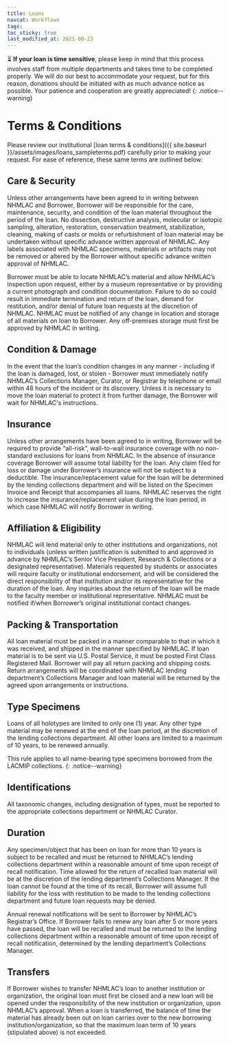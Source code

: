 ```yaml
---
title: Loans
navcat: Workflows
tags:
toc_sticky: true
last_modified_at: 2021-08-23
---
```


:hourglass_flowing_sand: **If your loan is time sensitive**, please keep in mind that this process involves staff from multiple departments and takes time to be completed properly. We will do our best to accommodate your request, but for this reason, donations should be initiated with as much advance notice as possible. Your patience and cooperation are greatly appreciated!
{: .notice--warning}

# Terms & Conditions

Please review our institutional [loan terms & conditions]({{ site.baseurl }}/assets/images/loans_sampleterms.pdf) carefully prior to making your request. For ease of reference, these same terms are outlined below:

## Care & Security
Unless other arrangements have been agreed to in writing between NHMLAC and Borrower, Borrower will be responsible for the care, maintenance, security, and condition of the loan material throughout the period of the loan. No dissection, destructive analysis, molecular or isotopic sampling, alteration, restoration, conservation treatment, stabilization, cleaning, making of casts or molds or refurbishment of loan material may be undertaken without specific advance written approval of NHMLAC. Any labels associated with NHMLAC specimens, materials or artifacts may not be removed or altered by the Borrower without specific advance written approval of NHMLAC.

Borrower must be able to locate NHMLAC’s material and allow NHMLAC’s inspection upon request, either by a museum representative or by providing a current photograph and condition documentation. Failure to do so could result in immediate termination and return of the loan, demand for restitution, and/or denial of future loan requests at the discretion of NHMLAC. NHMLAC must be notified of any change in location and storage of all materials on loan to Borrower. Any off-premises storage must first be approved by NHMLAC in writing.

## Condition & Damage
In the event that the loan’s condition changes in any manner - including if the loan is damaged, lost, or stolen - Borrower must immediately notify NHMLAC’s Collections Manager, Curator, or Registrar by telephone or email within 48 hours of the incident or its discovery. Unless it is necessary to move the loan material to protect it from further damage, the Borrower will wait for NHMLAC's instructions.

## Insurance
Unless other arrangements have been agreed to in writing, Borrower will be required to provide “all-risk”, wall-to-wall insurance coverage with no non-standard exclusions for loans from NHMLAC. In the absence of insurance coverage Borrower will assume total liability for the loan. Any claim filed for loss or damage under Borrower’s insurance will not be subject to a deductible. The insurance/replacement value for the loan will be determined by the lending collections department and will be listed on the Specimen Invoice and Receipt that accompanies all loans. NHMLAC reserves the right to increase the insurance/replacement value during the loan period, in which case NHMLAC will notify Borrower in writing.

## Affiliation & Eligibility
NHMLAC will lend material only to other institutions and organizations, not to individuals (unless written justification is submitted to and approved in advance by NHMLAC’s Senior Vice President, Research & Collections or a designated representative). Materials requested by students or associates will require faculty or institutional endorsement, and will be considered the direct responsibility of that institution and/or its representative for the duration of the loan. Any inquiries about the return of the loan will be made to the faculty member or institutional representative. NHMLAC must be notified if/when Borrower’s original institutional contact changes.

## Packing & Transportation
All loan material must be packed in a manner comparable to that in which it was received, and shipped in the manner specified by NHMLAC. If loan material is to be sent via U.S. Postal Service, it must be posted First Class Registered Mail. Borrower will pay all return packing and shipping costs. Return arrangements will be coordinated with NHMLAC lending department’s Collections Manager and loan material will be returned by the agreed upon arrangements or instructions.

## Type Specimens
Loans of all holotypes are limited to only one (1) year. Any other type material may be renewed at the end of the loan period, at the discretion of the lending collections department. All other loans are limited to a maximum of 10 years, to be renewed annually.

This rule applies to all name-bearing type specimens borrowed from the LACMIP collections.
{: .notice--warning}

## Identifications
All taxonomic changes, including designation of types, must be reported to the appropriate collections department or NHMLAC Curator.

## Duration
Any specimen/object that has been on loan for more than 10 years is subject to be recalled and must be returned to NHMLAC’s lending collections department within a reasonable amount of time upon receipt of recall notification. Time allowed for the return of recalled loan material will be at the discretion of the lending department’s Collections Manager. If the loan cannot be found at the time of its recall, Borrower will assume full liability for the loss with restitution to be made to the lending collections department and future loan requests may be denied.

Annual renewal notifications will be sent to Borrower by NHMLAC’s Registrar’s Office. If Borrower fails to renew any loan after 5 or more years have passed, the loan will be recalled and must be returned to the lending collections department within a reasonable amount of time upon receipt of recall notification, determined by the lending department’s Collections Manager.

## Transfers
If Borrower wishes to transfer NHMLAC’s loan to another institution or organization, the original loan must first be closed and a new loan will be opened under the responsibility of the new institution or organization, upon NHMLAC’s approval. When a loan is transferred, the balance of time the material has already been out on loan carries over to the new borrowing institution/organization, so that the maximum loan term of 10 years (stipulated above) is not exceeded.
